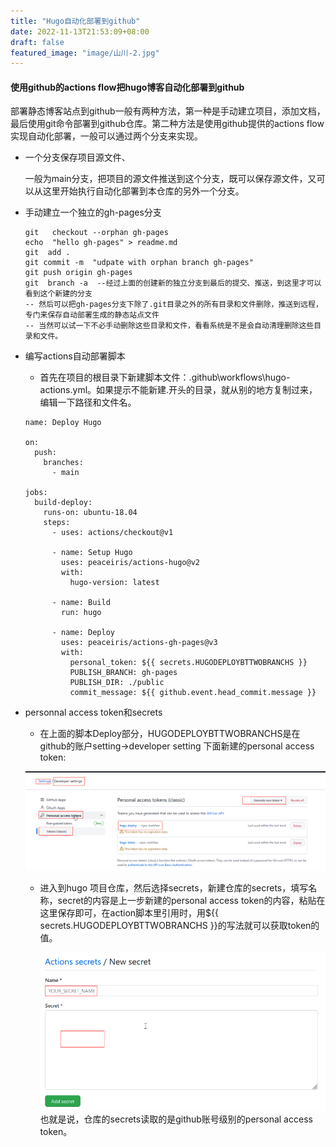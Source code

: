 ```yaml
---
title: "Hugo自动化部署到github"
date: 2022-11-13T21:53:09+08:00
draft: false
featured_image: "image/山川-2.jpg"
---
```


####  使用github的actions flow把hugo博客自动化部署到github

部署静态博客站点到github一般有两种方法，第一种是手动建立项目，添加文档，最后使用git命令部署到github仓库。第二种方法是使用github提供的actions  flow实现自动化部署，一般可以通过两个分支来实现。

* 一个分支保存项目源文件、

  一般为main分支，把项目的源文件推送到这个分支，既可以保存源文件，又可以从这里开始执行自动化部署到本仓库的另外一个分支。
  
* 手动建立一个独立的gh-pages分支
  
  ~~~
  git   checkout --orphan gh-pages
  echo  "hello gh-pages" > readme.md
  git  add .
  git commit -m  "udpate with orphan branch gh-pages"
  git push origin gh-pages
  git  branch -a  --经过上面的创建新的独立分支到最后的提交、推送，到这里才可以看到这个新建的分支
  -- 然后可以把gh-pages分支下除了.git目录之外的所有目录和文件删除，推送到远程，专门来保存自动部署生成的静态站点文件
  -- 当然可以试一下不必手动删除这些目录和文件，看看系统是不是会自动清理删除这些目录和文件。
  
  ~~~
  
* 编写actions自动部署脚本

  * 首先在项目的根目录下新建脚本文件：.github\workflows\hugo-actions.yml。如果提示不能新建.开头的目录，就从别的地方复制过来，编辑一下路径和文件名。

  ```
  name: Deploy Hugo  
  
  on:
    push:
      branches:
        - main   
  
  jobs:
    build-deploy:
      runs-on: ubuntu-18.04
      steps:
        - uses: actions/checkout@v1
  
        - name: Setup Hugo
          uses: peaceiris/actions-hugo@v2
          with:
            hugo-version: latest
  
        - name: Build 
          run: hugo
  
        - name: Deploy
          uses: peaceiris/actions-gh-pages@v3
          with:
            personal_token: ${{ secrets.HUGODEPLOYBTTWOBRANCHS }} 
            PUBLISH_BRANCH: gh-pages  
            PUBLISH_DIR: ./public  
            commit_message: ${{ github.event.head_commit.message }}
  ```

* personnal access token和secrets
   * 在上面的脚本Deploy部分，HUGODEPLOYBTTWOBRANCHS是在github的账户setting->developer setting 下面新建的personal access token:

  ![](image/github-token.png)

  * 进入到hugo 项目仓库，然后选择secrets，新建仓库的secrets，填写名称，secret的内容是上一步新建的personal access token的内容，粘贴在这里保存即可，在action脚本里引用时，用${{ secrets.HUGODEPLOYBTTWOBRANCHS }}的写法就可以获取token的值。
  
    ![](image/repository-secret-new.png)
也就是说，仓库的secrets读取的是github账号级别的personal access token。
